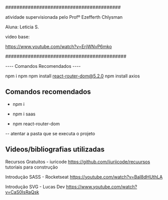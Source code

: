 
#########################################

atividade supervisionada pelo Profº Ezefferth Chlysman

Aluna: Leticia S.

video base:

https://www.youtube.com/watch?v=ErjWNvP6mko

###########################################

---- Comandos Recomendados ----

npm i
npm npm install react-router-dom@5.2.0
npm install axios




##  Comandos recomendados

- npm i 

- npm i saas 

- npm react-router-dom

-- atentar a pasta que se executa o projeto

##  Videos/bibliografias utilizadas

Recursos Gratuitos - iuricode
https://github.com/iiuriicode/recuursos
tutoriais para construção

Introdução SASS - Rocketseat
https://youtube.com/watch?v=BaI8dHUthLA

Introdução SVG - Lucas Dev
https://www.youtube.com/watch?v=CaS0IsRaQsk
